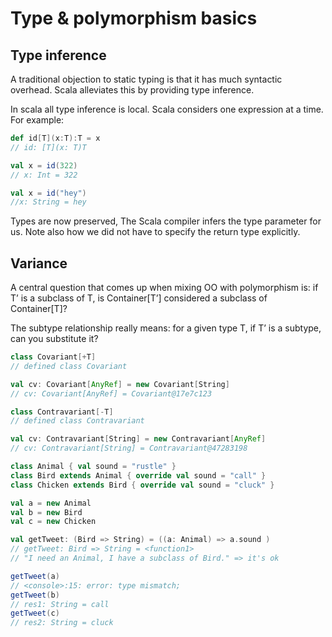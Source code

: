 # Type & polymorphism basics

## Type inference
A traditional objection to static typing is that it has much syntactic overhead. Scala alleviates this by providing type inference.

In scala all type inference is local. Scala considers one expression at a time. For example:
```scala
def id[T](x:T):T = x
// id: [T](x: T)T

val x = id(322)
// x: Int = 322

val x = id("hey")
//x: String = hey
```

Types are now preserved, The Scala compiler infers the type parameter for us. Note also how we did not have to specify the return type explicitly.

## Variance
A central question that comes up when mixing OO with polymorphism is: if T’ is a subclass of T, is Container[T’] considered a subclass of Container[T]?

The subtype relationship really means: for a given type T, if T’ is a subtype, can you substitute it?
```scala
class Covariant[+T]
// defined class Covariant

val cv: Covariant[AnyRef] = new Covariant[String]
// cv: Covariant[AnyRef] = Covariant@17e7c123
```

```scala
class Contravariant[-T]
// defined class Contravariant

val cv: Contravariant[String] = new Contravariant[AnyRef]
// cv: Contravariant[String] = Contravariant@47283198
```

```scala
class Animal { val sound = "rustle" }
class Bird extends Animal { override val sound = "call" }
class Chicken extends Bird { override val sound = "cluck" }

val a = new Animal
val b = new Bird
val c = new Chicken

val getTweet: (Bird => String) = ((a: Animal) => a.sound )
// getTweet: Bird => String = <function1>
// "I need an Animal, I have a subclass of Bird." => it's ok

getTweet(a)
// <console>:15: error: type mismatch;
getTweet(b)
// res1: String = call
getTweet(c)
// res2: String = cluck
```
